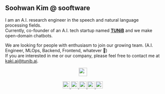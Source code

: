 ## Soohwan Kim @ sooftware
  
I am an A.I. research engineer in the speech and natural language processing fields.   
Currently, co-founder of an A.I. tech startup named [**TUNiB**](https://tunib.ai) and we make open-domain chatbots.  
  
We are looking for people with enthusiasm to join our growing team. (A.I. Engineer, MLOps, Backend, Frontend, whatever 🤗)   
If you are interested in me or our company, please feel free to contact me at kaki.ai@tunib.ai.
  
<!-- Social icons section -->
<p align="center">
  <a href="https://www.tunib.ai/"><img src="https://www.tunib.ai/img/logo.png" height=27>
  <br/> 
  <br/>   
  <a href="https://www.facebook.com/sooftware95"><img src="https://img.shields.io/badge/Facebook-1877F2?style=for-the-badge&logo=facebook&logoColor=white&color=black" height=23>
  <a href="https://www.instagram.com/sooftware_/"><img src="https://img.shields.io/badge/Instagram-E4405F?style=for-the-badge&logo=instagram&logoColor=white&color=black" height=23>
  <a href="https://www.linkedin.com/in/Soo-hwan/"><img src="https://img.shields.io/badge/LinkedIn-0077B5?style=for-the-badge&logo=linkedin&logoColor=white&color=black" height=23>
  <a href="https://www.sooftware.io"><img src="https://img.shields.io/badge/website-000000?style=for-the-badge&logo=About.me&logoColor=white" height=23>
  <a href="https://sooftware.io/resume"><img src="https://img.shields.io/badge/RESUME-000000?style=for-the-badge&logo=About.me&logoColor=white" height=23>
  <br/>
</p>
    
<br/>
